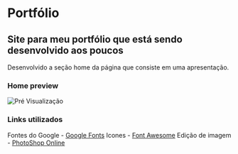 # Portfólio
## Site para meu portfólio que está sendo desenvolvido aos poucos
Desenvolvido a seção home da página que consiste em uma apresentação.


### Home preview
![Pré Visualização](https://github.com/SilasRodrigues19/potfolio/blob/master/img/preview.png)

### Links utilizados
Fontes do Google - [Google Fonts](https://fonts.google.com/)
Icones - [Font Awesome](https://fontawesome.com/)
Edição de imagem - [PhotoShop Online](http://www.photoshoponline.net.br/)